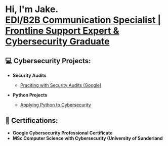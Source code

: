 <h1>Hi, I'm Jake. <br/><a href="https://www.linkedin.com/in/jake-wilson-874559265/">EDI/B2B Communication Specialist | Frontline Support Expert & Cybersecurity Graduate</a>

<h2>💻 Cybersecurity Projects:</h2>

- <b>Security Audits</b>
  - [Praciting with Security Audits (Google)](https://github.com/wilbcn/Security-Audits/tree/main)

- <b>Python Projects</b>
  - [Applying Python to Cybersecurity](https://github.com/wilbcn/Applying-Python-to-Cybersecurity)

<h2>📄 Certifications:</h2>

- <b>Google Cybersecurity Professional Certificate</b>
- <b>MSc Computer Science with Cybersecurity (University of Sunderland</b>


